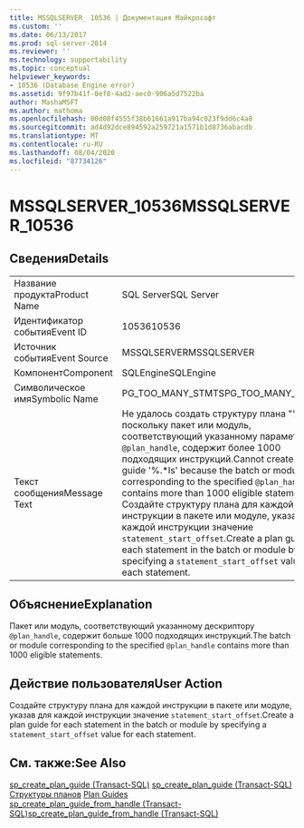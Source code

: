 ```yaml
---
title: MSSQLSERVER_ 10536 | Документация Майкрософт
ms.custom: ''
ms.date: 06/13/2017
ms.prod: sql-server-2014
ms.reviewer: ''
ms.technology: supportability
ms.topic: conceptual
helpviewer_keywords:
- 10536 (Database Engine error)
ms.assetid: 9f97b41f-0ef8-4ad2-aec0-906a5d7522ba
author: MashaMSFT
ms.author: mathoma
ms.openlocfilehash: 00d08f4555f38b61661a917ba94c023f9dd6c4a8
ms.sourcegitcommit: ad4d92dce894592a259721a1571b1d8736abacdb
ms.translationtype: MT
ms.contentlocale: ru-RU
ms.lasthandoff: 08/04/2020
ms.locfileid: "87734126"
---
```

# <a name="mssqlserver_10536"></a><span data-ttu-id="5ff81-102">MSSQLSERVER_10536</span><span class="sxs-lookup"><span data-stu-id="5ff81-102">MSSQLSERVER_10536</span></span>
    
## <a name="details"></a><span data-ttu-id="5ff81-103">Сведения</span><span class="sxs-lookup"><span data-stu-id="5ff81-103">Details</span></span>  
  
|||  
|-|-|  
|<span data-ttu-id="5ff81-104">Название продукта</span><span class="sxs-lookup"><span data-stu-id="5ff81-104">Product Name</span></span>|<span data-ttu-id="5ff81-105">SQL Server</span><span class="sxs-lookup"><span data-stu-id="5ff81-105">SQL Server</span></span>|  
|<span data-ttu-id="5ff81-106">Идентификатор события</span><span class="sxs-lookup"><span data-stu-id="5ff81-106">Event ID</span></span>|<span data-ttu-id="5ff81-107">10536</span><span class="sxs-lookup"><span data-stu-id="5ff81-107">10536</span></span>|  
|<span data-ttu-id="5ff81-108">Источник события</span><span class="sxs-lookup"><span data-stu-id="5ff81-108">Event Source</span></span>|<span data-ttu-id="5ff81-109">MSSQLSERVER</span><span class="sxs-lookup"><span data-stu-id="5ff81-109">MSSQLSERVER</span></span>|  
|<span data-ttu-id="5ff81-110">Компонент</span><span class="sxs-lookup"><span data-stu-id="5ff81-110">Component</span></span>|<span data-ttu-id="5ff81-111">SQLEngine</span><span class="sxs-lookup"><span data-stu-id="5ff81-111">SQLEngine</span></span>|  
|<span data-ttu-id="5ff81-112">Символическое имя</span><span class="sxs-lookup"><span data-stu-id="5ff81-112">Symbolic Name</span></span>|<span data-ttu-id="5ff81-113">PG_TOO_MANY_STMTS</span><span class="sxs-lookup"><span data-stu-id="5ff81-113">PG_TOO_MANY_STMTS</span></span>|  
|<span data-ttu-id="5ff81-114">Текст сообщения</span><span class="sxs-lookup"><span data-stu-id="5ff81-114">Message Text</span></span>|<span data-ttu-id="5ff81-115">Не удалось создать структуру плана "%.\*ls", поскольку пакет или модуль, соответствующий указанному параметру `@plan_handle`, содержит более 1000 подходящих инструкций.</span><span class="sxs-lookup"><span data-stu-id="5ff81-115">Cannot create plan guide '%.\*ls' because the batch or module corresponding to the specified `@plan_handle` contains more than 1000 eligible statements.</span></span> <span data-ttu-id="5ff81-116">Создайте структуру плана для каждой инструкции в пакете или модуле, указав для каждой инструкции значение `statement_start_offset`.</span><span class="sxs-lookup"><span data-stu-id="5ff81-116">Create a plan guide for each statement in the batch or module by specifying a `statement_start_offset` value for each statement.</span></span>|  
  
## <a name="explanation"></a><span data-ttu-id="5ff81-117">Объяснение</span><span class="sxs-lookup"><span data-stu-id="5ff81-117">Explanation</span></span>  
 <span data-ttu-id="5ff81-118">Пакет или модуль, соответствующий указанному дескриптору `@plan_handle`, содержит больше 1000 подходящих инструкций.</span><span class="sxs-lookup"><span data-stu-id="5ff81-118">The batch or module corresponding to the specified `@plan_handle` contains more than 1000 eligible statements.</span></span>  
  
## <a name="user-action"></a><span data-ttu-id="5ff81-119">Действие пользователя</span><span class="sxs-lookup"><span data-stu-id="5ff81-119">User Action</span></span>  
 <span data-ttu-id="5ff81-120">Создайте структуру плана для каждой инструкции в пакете или модуле, указав для каждой инструкции значение `statement_start_offset`.</span><span class="sxs-lookup"><span data-stu-id="5ff81-120">Create a plan guide for each statement in the batch or module by specifying a `statement_start_offset` value for each statement.</span></span>  
  
## <a name="see-also"></a><span data-ttu-id="5ff81-121">См. также:</span><span class="sxs-lookup"><span data-stu-id="5ff81-121">See Also</span></span>  
 <span data-ttu-id="5ff81-122">[sp_create_plan_guide (Transact-SQL)](/sql/relational-databases/system-stored-procedures/sp-create-plan-guide-transact-sql) </span><span class="sxs-lookup"><span data-stu-id="5ff81-122">[sp_create_plan_guide &#40;Transact-SQL&#41;](/sql/relational-databases/system-stored-procedures/sp-create-plan-guide-transact-sql) </span></span>  
 <span data-ttu-id="5ff81-123">[Структуры планов](../performance/plan-guides.md) </span><span class="sxs-lookup"><span data-stu-id="5ff81-123">[Plan Guides](../performance/plan-guides.md) </span></span>  
 [<span data-ttu-id="5ff81-124">sp_create_plan_guide_from_handle (Transact-SQL)</span><span class="sxs-lookup"><span data-stu-id="5ff81-124">sp_create_plan_guide_from_handle &#40;Transact-SQL&#41;</span></span>](/sql/relational-databases/system-stored-procedures/sp-create-plan-guide-from-handle-transact-sql)  
  
  
